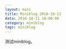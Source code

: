 ```yaml
---
layout: mini
title: Miniblog 2016-10-11
data: 2016-10-11 10:00:00
category: miniblog
tags: miniblog
---
```


测试miniblog。
